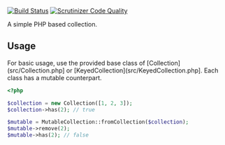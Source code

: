 [![Build Status](https://travis-ci.org/mundanity/collection.svg?branch=master)](https://travis-ci.org/mundanity/collection)
[![Scrutinizer Code Quality](https://scrutinizer-ci.com/g/mundanity/collection/badges/quality-score.png?b=master)](https://scrutinizer-ci.com/g/mundanity/collection/?branch=master)

A simple PHP based collection.

## Usage

For basic usage, use the provided base class of [Collection](src/Collection.php] or [KeyedCollection](src/KeyedCollection.php]. Each class has a mutable counterpart.

```php
<?php

$collection = new Collection([1, 2, 3]);
$collection->has(2); // true

$mutable = MutableCollection::fromCollection($collection);
$mutable->remove(2);
$mutable->has(2); // false
```
